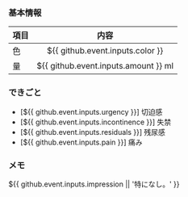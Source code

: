 ### 基本情報
| 項目 | 内容 |
| --- | :---: |
| 色 | ${{ github.event.inputs.color }} |
| 量 | ${{ github.event.inputs.amount }} ml |

### できごと
* [${{ github.event.inputs.urgency }}] 切迫感
* [${{ github.event.inputs.incontinence }}] 失禁
* [${{ github.event.inputs.residuals }}] 残尿感
* [${{ github.event.inputs.pain }}] 痛み

### メモ
${{ github.event.inputs.impression || '特になし。' }}
